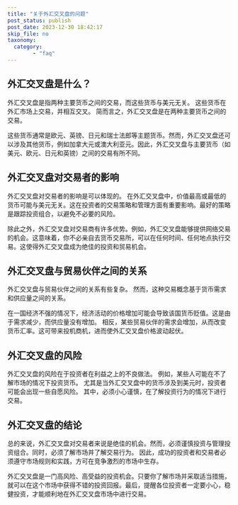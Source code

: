```yaml
---
title: "关于外汇交叉盘的问题"
post_status: publish
post_date: 2023-12-30 18:42:17
skip_file: no
taxonomy:
  category:
        - "faq"
---
```


## 外汇交叉盘是什么？

外汇交叉盘是指两种主要货币之间的交易，而这些货币与美元无关。 这些货币在外汇市场上交易，并相互交叉。 简而言之，外汇交叉盘是在两种主要货币之间的交易。

这些货币通常是欧元、英镑、日元和瑞士法郎等主题货币。然而，外汇交叉盘还可以涉及其他货币，例如加拿大元或澳大利亚元。因此，外汇交叉盘与主要货币（如美元、欧元、日元和英镑）之间的交易有所不同。

## 外汇交叉盘对交易者的影响

外汇交叉盘对交易者的影响是可以体现的。 在外汇交叉盘中，价值最高或最低的货币可能与美元无关。这在投资者的交易策略和管理方面有重要影响。最好的策略是跟踪投资组合，以避免不必要的风险。

除此之外，外汇交叉盘对交易商有许多优势。例如，外汇交叉盘能够提供网络交易的机会。这意味着，你不必亲自去货币交易所，可以在任何时间、任何地点执行交易。这使得外汇交叉盘成为绝佳的投资和贸易机会。

## 外汇交叉盘与贸易伙伴之间的关系

外汇交叉盘与贸易伙伴之间的关系有些复杂。 然而，这种交易概念基于货币需求和供应量之间的关系。

在一国经济不强的情况下，经济活动的价格增加可能会导致该国货币贬值。这是由于需求减少，而供应量没有增加。 相反，某些贸易伙伴的需求会增加，从而改变货币汇率。这可带来投机商机，进而使外汇交叉盘价格波动起伏。

## 外汇交叉盘的风险

外汇交叉盘的风险在于投资者在利益之上的不良做法。 例如，某些人可能在不了解市场的情况下投资货币。 尤其是当外汇交叉盘中的货币涉及到美元时，投资者可能会出现一些自愿风险。 其中，必须小心谨慎，在了解投资行为的情况下进行交易。

## 外汇交叉盘的结论

总的来说，外汇交叉盘对交易者来说是绝佳的机会。然而，必须谨慎投资与管理投资组合。同时，必须了解市场并了解交易行为。 因此，成功的投资者和交易者必须遵守市场规则和实践，方可在竞争激烈的市场中生存。

外汇交叉盘是一门高风险、高受益的投资机会。只要你了解市场并采取适当措施，就可以在这个市场中获得不错的投资回报。最后，提醒各位投资者一定要小心，稳健投资，才能顺利地在外汇交叉盘市场中进行交易。
